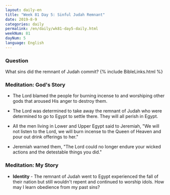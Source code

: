 ```yaml
---
layout: daily-en
title: "Week 81 Day 5: Sinful Judah Remnant"
date: 2019-8-9 
categories: daily
permalink: /en/daily/wk81-day5-daily.html
weekNum: 81
dayNum: 5
language: English
---
```


### Question     
What sins did the remnant of Judah commit?
{% include BibleLinks.html %} 

### Meditation: God's Story   
+ The Lord blamed the people for burning incense to and worshiping other gods that aroused His anger to destroy them. 

+ The Lord was determined to take away the remnant of Judah who were determined to go to Egypt to settle there. They will all perish in Egypt. 

+ All the men living in Lower and Upper Egypt said to Jeremiah, "We will not listen to the Lord, we will burn incense to the Queen of Heaven and pour out drink offerings to her." 

+ Jeremiah warned them, "The Lord could no longer endure your wicked actions and the detestable things you did." 

### Meditation: My Story   
+ **Identity** - The remnant of Judah went to Egypt experienced the fall of their nation but still wouldn't repent and continued to worship idols. How may I learn obedience from my past sins? 
